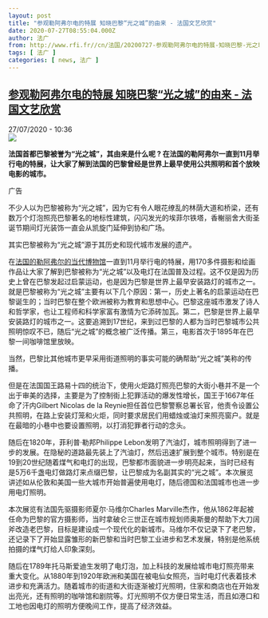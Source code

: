 ```yaml
---
layout: post
title: "参观勒阿弗尔电的特展 知晓巴黎“光之城”的由来 - 法国文艺欣赏"
date: 2020-07-27T08:55:04.000Z
author: 法广
from: http://www.rfi.fr//cn/法国/20200727-参观勒阿弗尔电的特展-知晓巴黎-光之城-的由来
tags: [ 法广 ]
categories: [ news, 法广 ]
---
```

<!--1595840104000-->
[参观勒阿弗尔电的特展 知晓巴黎“光之城”的由来 - 法国文艺欣赏](http://www.rfi.fr//cn/%E6%B3%95%E5%9B%BD/20200727-%E5%8F%82%E8%A7%82%E5%8B%92%E9%98%BF%E5%BC%97%E5%B0%94%E7%94%B5%E7%9A%84%E7%89%B9%E5%B1%95-%E7%9F%A5%E6%99%93%E5%B7%B4%E9%BB%8E-%E5%85%89%E4%B9%8B%E5%9F%8E-%E7%9A%84%E7%94%B1%E6%9D%A5)
------

<div>
<div>27/07/2020 - 10:36</div><img src="https://s.rfi.fr/media/display/a1a265b6-cfe3-11ea-923e-005056bf87d6/w:310/p:16x9/17-Piet-van-der-Hem-Moulin-Rouge.jpg"><p><strong>法国首都巴黎被誉为“光之城”，其由来是什么呢 ? 在法国的勒阿弗尔一直到11月举行电的特展，让大家了解到法国的巴黎曾经是世界上最早使用公共照明和首个放映电影的城市。</strong></p><div class="t-content__body u-clearfix"><div class="m-interstitial"><div class="m-interstitial__ad"><divclass="m-block-ad "data-tms-ad-type="box"data-tms-ad-status="idle"data-tms-ad-pos="1"><div class="m-block-ad__label"><span class="m-block-ad__label__text">广告</span></div><div class="m-block-ad__content"></div></div></div></div><p>不少人以为巴黎被称为“光之城”，因为它有令人眼花缭乱的林荫大道和桥梁，还有数万个灯泡照亮巴黎著名的地标性建筑，闪闪发光的埃菲尔铁塔，香榭丽舍大街圣诞节期间灯光装饰一直会从凯旋门延伸到协和广场。</p><p>其实巴黎被称为“光之城”源于其历史和现代城市发展的遗产。</p><p>在<a target="_blank" href="http://www.muma-lehavre.fr/fr/expositions/nuits-electriques/parcours-de-lexposition">法国的勒阿弗尔的当代博物馆</a>一直到11月举行电的特展，用170多件摄影和绘画作品让大家了解到巴黎被称为“光之城”以及电灯在法国普及过程。这不仅是因为历史上曾在巴黎发起过启蒙运动，也是因为巴黎是世界上最早安装路灯的城市之一。就是巴黎被称为“光之城”主要有以下几个原因：第一，历史上著名的启蒙运动在巴黎诞生的；当时巴黎在整个欧洲被称为教育和思想中心。巴黎这座城市激发了诗人和哲学家，也让工程师和科学家富有激情为它添砖加瓦。第二，巴黎是世界上最早安装路灯的城市之一。这要追溯到17世纪，来到过巴黎的人都为当时巴黎城市公共照明惊叹不已，随后“光之城”的概念被广泛传播。第三，电影首次于1895年在巴黎一间咖啡馆里放映。</p><p>当然，巴黎比其他城市更早采用街道照明的事实可能的确帮助“光之城”美称的传播。</p><p>但是在法国国王路易十四的统治下，使用火炬路灯照亮巴黎的大街小巷并不是一个出于审美的选择，主要是为了控制街上犯罪活动的爆发性增长，国王于1667年任命了汗内Gilbert Nicolas de la Reynie担任首位巴黎警察总署长官，他责令设置公共照明，在路上安装灯笼和火炬，同时要求居民们用蜡烛或油灯来照亮窗户。就是在最暗的小巷中也要设置照明，以打消犯罪者行动的念头。</p><p>随后在1820年，菲利普·勒邦Philippe Lebon发明了汽油灯，城市照明得到了进一步的发展。在隐秘的道路最先装上了汽油灯，然后迅速扩展到整个城市。特别是在19到20世纪随着煤气和电灯的出现，巴黎都市面貌进一步明亮起来，当时已经有是5万6千盏电灯做路灯来点缀巴黎，让巴黎成为名副其实的“光之城”。本次展览讲述如从伦敦和美国一些大城市开始普遍使用电灯，随后德国和法国城市也进一步用电灯照明。</p><p>本次展览有法国先驱摄影师夏尔·马维尔Charles Marville杰作，他从1862年起被任命为巴黎的官方摄影师，当时拿破仑三世正在城市规划师奥斯曼的帮助下大刀阔斧改造老巴黎，目标是建设成一个现代化的新城市。马维尔不仅记录下了老巴黎，还记录下了开始显露雏形的新巴黎和当时巴黎工业进步和艺术发展，特别是他系统拍摄的煤气灯给人印象深刻。</p><p>随后在1789年托马斯爱迪生发明了电灯泡，加上科技的发展给城市电灯照亮带来重大变化。从1880年到1920年欧洲和美国在被电仙女照亮，当时电灯代表着技术进步和充满活力。随着城市的街道和大街逐渐被灯光照明，住家和商店也在开始发出亮光，还有照明的咖啡馆和剧院等。灯光照明不仅方便日常生活，而且如港口和工地也因电灯的照明方便晚间工作，提高了经济效益。</p><p> </p><div class="o-self-promo o-self-promo--nl o-self-promo--hidden" data-selfpromo-newsletter></div><div class="o-self-promo o-self-promo--app o-self-promo--hidden" data-selfpromo-app></div></div>
</div>
